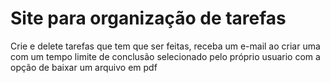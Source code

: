 # Site para organização de tarefas
Crie e delete tarefas que tem que ser feitas, receba um e-mail ao criar uma com um tempo limite de conclusão selecionado pelo próprio usuario com a opção de baixar um arquivo em pdf

